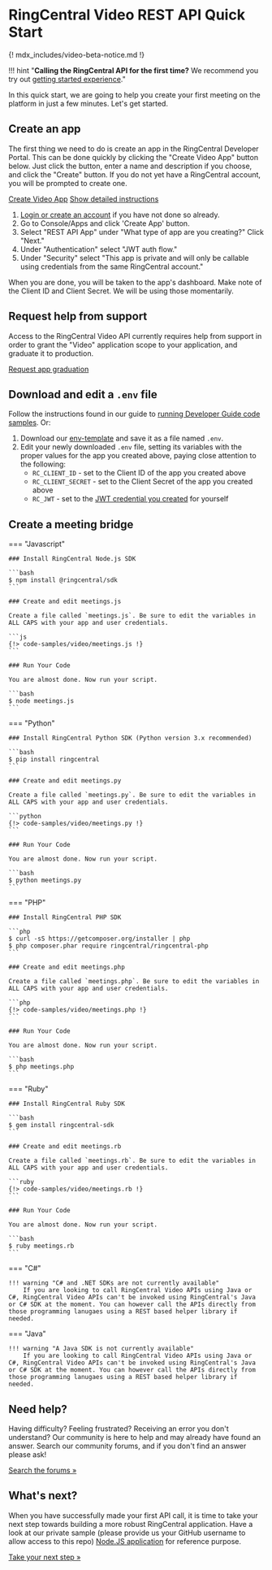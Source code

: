# RingCentral Video REST API Quick Start

{! mdx_includes/video-beta-notice.md !}

!!! hint "**Calling the RingCentral API for the first time?** We recommend you try out [getting started experience](../../../getting-started/)."

In this quick start, we are going to help you create your first meeting on the platform in just a few minutes. Let's get started.

## Create an app

The first thing we need to do is create an app in the RingCentral Developer Portal. This can be done quickly by clicking the "Create Video App" button below. Just click the button, enter a name and description if you choose, and click the "Create" button. If you do not yet have a RingCentral account, you will be prompted to create one.

<a target="_new" href="https://developer.ringcentral.com/new-app?name=Video+Quick+Start+App&desc=A+simple+app+to+demo+creating+a+meeting+on+RingCentral&grantType=PersonalJWT&public=false&type=ServerOther&carriers=7710,7310,3420&permissions=Video&redirectUri=&utm_source=devguide&utm_medium=button&utm_campaign=quickstart" class="btn btn-primary">Create Video App</a>
<a class="btn-link btn-collapse" data-toggle="collapse" href="#create-app-instructions" role="button" aria-expanded="false" aria-controls="create-app-instructions">Show detailed instructions</a>

<div class="collapse" id="create-app-instructions">
<ol>
<li><a href="https://developer.ringcentral.com/login.html#/">Login or create an account</a> if you have not done so already.</li>
<li>Go to Console/Apps and click 'Create App' button.</li>
<li>Select "REST API App" under "What type of app are you creating?" Click "Next."</li>
<li>Under "Authentication" select "JWT auth flow."
<li>Under "Security" select "This app is private and will only be callable using credentials from the same RingCentral account."</li>
</ol>
</div>

When you are done, you will be taken to the app's dashboard. Make note of the Client ID and Client Secret. We will be using those momentarily.

## Request help from support

Access to the RingCentral Video API currently requires help from support in order to grant the "Video" application scope to your application, and graduate it to production. 

<a target="_new" class="btn btn-primary" href="https://docs.google.com/forms/d/e/1FAIpQLSfwFYQLx2wTidwcGt3ZEkfnwvUIcrIdshEcH2EYQwTbZUeWyA/viewform?usp=sf_link">Request app graduation</a>

## Download and edit a `.env` file
	
Follow the instructions found in our guide to [running Developer Guide code samples](../../../basics/code-samples/). Or:
	
1. Download our [env-template](https://raw.githubusercontent.com/ringcentral/ringcentral-api-docs/main/code-samples/env-template) and save it as a file named `.env`.
2. Edit your newly downloaded `.env` file, setting its variables with the proper values for the app you created above, paying close attention to the following:
     * `RC_CLIENT_ID` - set to the Client ID of the app you created above
     * `RC_CLIENT_SECRET` - set to the Client Secret of the app you created above
     * `RC_JWT` - set to the [JWT credential you created](../../../authentication/jwt/create-jwt) for yourself

## Create a meeting bridge

=== "Javascript"

    ### Install RingCentral Node.js SDK

    ```bash
    $ npm install @ringcentral/sdk
    ```

    ### Create and edit meetings.js

    Create a file called `meetings.js`. Be sure to edit the variables in ALL CAPS with your app and user credentials.

    ```js
	{!> code-samples/video/meetings.js !}
	```

    ### Run Your Code

    You are almost done. Now run your script.

    ```bash
    $ node meetings.js
    ```

=== "Python"

    ### Install RingCentral Python SDK (Python version 3.x recommended)

    ```bash
    $ pip install ringcentral
    ```

    ### Create and edit meetings.py

    Create a file called `meetings.py`. Be sure to edit the variables in ALL CAPS with your app and user credentials.

    ```python
    {!> code-samples/video/meetings.py !}
    ```

    ### Run Your Code

    You are almost done. Now run your script.

    ```bash
    $ python meetings.py
    ```

=== "PHP"

    ### Install RingCentral PHP SDK

    ```php
    $ curl -sS https://getcomposer.org/installer | php
    $ php composer.phar require ringcentral/ringcentral-php
    ```

    ### Create and edit meetings.php

    Create a file called `meetings.php`. Be sure to edit the variables in ALL CAPS with your app and user credentials. 

    ```php
    {!> code-samples/video/meetings.php !}
    ```

    ### Run Your Code

    You are almost done. Now run your script.

    ```bash
    $ php meetings.php
    ```
=== "Ruby"

    ### Install RingCentral Ruby SDK

    ```bash
    $ gem install ringcentral-sdk
    ```

    ### Create and edit meetings.rb

    Create a file called `meetings.rb`. Be sure to edit the variables in ALL CAPS with your app and user credentials.

    ```ruby
	{!> code-samples/video/meetings.rb !}
    ```

    ### Run Your Code

    You are almost done. Now run your script.

    ```bash
    $ ruby meetings.rb
    ```

=== "C#"

    !!! warning "C# and .NET SDKs are not currently available"
	    If you are looking to call RingCentral Video APIs using Java or C#, RingCentral Video APIs can't be invoked using RingCentral's Java or C# SDK at the moment. You can however call the APIs directly from those programming lanugaes using a REST based helper library if needed.

=== "Java" 

    !!! warning "A Java SDK is not currently available"
        If you are looking to call RingCentral Video APIs using Java or C#, RingCentral Video APIs can't be invoked using RingCentral's Java or C# SDK at the moment. You can however call the APIs directly from those programming lanugaes using a REST based helper library if needed.

## Need help?

Having difficulty? Feeling frustrated? Receiving an error you don't understand? Our community is here to help and may already have found an answer. Search our community forums, and if you don't find an answer please ask!

<a target="_new" href="https://forums.developers.ringcentral.com/search.html?c=11&includeChildren=false&f=&type=question+OR+kbentry+OR+answer+OR+topic&redirect=search%2Fsearch&sort=relevance&q=meetings">Search the forums &raquo;</a>

## What's next?

When you have successfully made your first API call, it is time to take your next step towards building a more robust RingCentral application. Have a look at our private sample (please provide us your GitHub username to allow access to this repo) [Node.JS application](https://github.com/ringcentral/ringcentral-video-js-demo) for reference purpose.

<a class="btn btn-success btn-lg" href="https://ringcentral-ringcentral-video-api-docs.readthedocs-hosted.com/en/latest/sample-app">Take your next step &raquo;</a>

